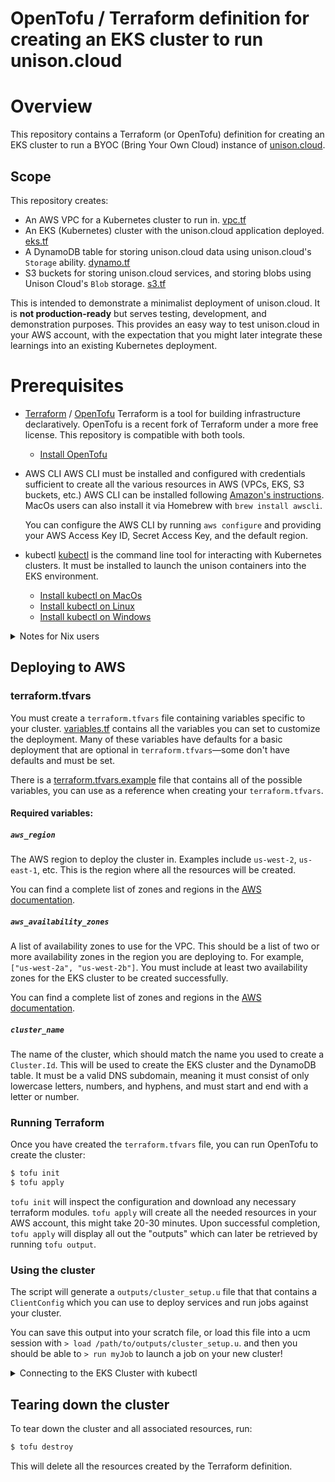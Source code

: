 # OpenTofu / Terraform definition for creating an EKS cluster to run unison.cloud

# Overview

This repository contains a Terraform (or OpenTofu) definition for creating an EKS cluster to run a BYOC (Bring Your Own Cloud) instance of [unison.cloud](https://unison.cloud).

## Scope

This repository creates:

- An AWS VPC for a Kubernetes cluster to run in. [vpc.tf](vpc.tf)
- An EKS (Kubernetes) cluster with the unison.cloud application deployed. [eks.tf](eks.tf)
- A DynamoDB table for storing unison.cloud data using unison.cloud's `Storage` ability. [dynamo.tf](dynamo.tf)
- S3 buckets for storing unison.cloud services, and storing blobs using Unison Cloud's `Blob` storage. [s3.tf](s3.tf)

This is intended to demonstrate a minimalist deployment of unison.cloud. It is **not production-ready** but serves testing, development, and demonstration purposes. This provides an easy way to test unison.cloud in your AWS account, with the expectation that you might later integrate these learnings into an existing Kubernetes deployment.

# Prerequisites

- [Terraform](https://www.terraform.io) / [OpenTofu](https://opentofu.org)
    Terraform is a tool for building infrastructure declaratively. OpenTofu is a recent fork of Terraform under a more free license. This repository is compatible with both tools.

    * [Install OpenTofu](https://opentofu.org/docs/intro/install/)

- AWS CLI
    AWS CLI must be installed and configured with credentials sufficient to create all the various resources in AWS (VPCs, EKS, S3 buckets, etc.) AWS CLI can be installed following [Amazon's instructions](https://docs.aws.amazon.com/cli/latest/userguide/getting-started-install.html#getting-started-install-instructions). MacOs users can also install it via Homebrew with `brew install awscli`.

    You can configure the AWS CLI by running `aws configure` and providing your AWS Access Key ID, Secret Access Key, and the default region.

- kubectl
    [kubectl](https://kubernetes.io/docs/tasks/tools/) is the command line tool for interacting with Kubernetes clusters. It must be installed to launch the unison containers into the EKS environment.
    * [Install kubectl on MacOs](https://kubernetes.io/docs/tasks/tools/install-kubectl-macos/)
    * [Install kubectl on Linux](https://kubernetes.io/docs/tasks/tools/install-kubectl-linux/)
    * [Install kubectl on Windows](https://kubernetes.io/docs/tasks/tools/install-kubectl-windows/)


<details>
<summary>Notes for Nix users</summary>
## Nix

If you use [Nix](https://nixos.org), there is a nix flake definition that installs OpenTofu, aws, and kubectl. You can launch a shell with all the tools by running `nix develop #eks` in this repository, or use [direnv](https://direnv.net/) with `use flake #eks` in a `.envrc` file to automatically load the environment when you `cd` into the directory.
</details>

## Deploying to AWS

### terraform.tfvars

You must create a `terraform.tfvars` file containing variables specific to your cluster. [variables.tf](variables.tf) contains all the variables you can set to customize the deployment. Many of these variables have defaults for a basic deployment that are optional in `terraform.tfvars`—some don't have defaults and must be set.

There is a [terraform.tfvars.example](terraform.tfvars.example) file that contains all of the possible variables, you can use as a reference when creating your `terraform.tfvars`.

#### Required variables:

##### `aws_region`

The AWS region to deploy the cluster in. Examples include `us-west-2`, `us-east-1`, etc. This is the region where all the resources will be created.

You can find a complete list of zones and regions in the [AWS documentation](https://docs.aws.amazon.com/global-infrastructure/latest/regions/aws-availability-zones.html).


##### `aws_availability_zones`

A list of availability zones to use for the VPC. This should be a list of two or more availability zones in the region you are deploying to. For example, `["us-west-2a", "us-west-2b"]`. You must include at least two availability zones for the EKS cluster to be created successfully.

You can find a complete list of zones and regions in the [AWS documentation](https://docs.aws.amazon.com/global-infrastructure/latest/regions/aws-availability-zones.html).


##### `cluster_name`

The name of the cluster, which should match the name you used to create a `Cluster.Id`. This will be used to create the EKS cluster and the DynamoDB table. It must be a valid DNS subdomain, meaning it must consist of only lowercase letters, numbers, and hyphens, and must start and end with a letter or number.

### Running Terraform

Once you have created the `terraform.tfvars` file, you can run OpenTofu to create the cluster:

```bash
$ tofu init
$ tofu apply
```
`tofu init` will inspect the configuration and download any necessary terraform modules.
`tofu apply` will create all the needed resources in your AWS account, this might take 20-30 minutes. Upon successful completion, `tofu apply` will display all out the "outputs" which can later be retrieved by running `tofu output`.

### Using the cluster
The script will generate a `outputs/cluster_setup.u` file that that contains a `ClientConfig` which you can use to deploy services and
run jobs against your cluster. 

You can save this output into your scratch file, or load this file into a ucm session with `> load /path/to/outputs/cluster_setup.u`. and then you should be able to `> run myJob` to launch a job on your new cluster!

<details>
<summary>Connecting to the EKS Cluster with kubectl</summary>

## Connecting to the EKS Cluster with kubectl

Once the cluster is up, you can connect to it using kubectl. First, update your kubeconfig:

```bash
$ aws eks update-kubeconfig --region $REGION --name $CLUSTERNAME
```

After which, you should be able to see the cluster:

```bash

$ kubectl cluster-info
```

## Checking the pods

You can check the status of the pods in the cluster using kubectl:

```bash
$ kubectl get pods
NAME                                 READY   STATUS    RESTARTS   AGE
unison-deployment-59d778f878-c8zc6   1/2     Running   0          4m12s
unison-deployment-59d778f878-n5wdt   1/2     Running   0          4m12s
unison-deployment-59d778f878-xng75   1/2     Running   0          4m12s
unison-deployment-59d778f878-zmlxd   1/2     Running   0          4m12s
```

You can check the logs of a specific pod:

```bash
$ kubectl logs unison-deployment-59d778f878-c8zc6
```
</details>


## Tearing down the cluster

To tear down the cluster and all associated resources, run:

```bash
$ tofu destroy
```
This will delete all the resources created by the Terraform definition.


